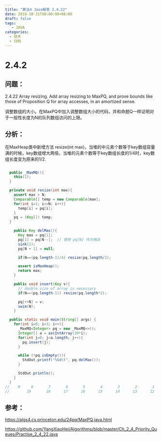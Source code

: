 ```yaml
---
title: "算法4 Java解答 2.4.22"
date: 2018-10-31T08:00:00+08:00
draft: false
tags:
   - JAVA
categories:
  - 技术
  - 归档
---
```



# 2.4.2

## 问题：

2.4.22 Array resizing. Add array resizing to MaxPQ, and prove bounds like those of Proposition Q for array accesses, in an amortized sense.

调整数组的大小。在MaxPQ中加入调整数组大小的代码，并和命题Q一样证明对于一般性长度为N的队列数组访问的上限。

## 分析：

在MaxHeap类中新增方法 resize(int max)，当堆的中元素个数等于key数组容量满的时候，key数组增大两倍，当堆的元素个数等于key数组长度的1/4时，key数组长度变为原来的1/2.

```java

  public _MaxMQ(){
    this(1);
  }

  private void resize(int max){
    assert max > N;
    Comparable[] temp = new Comparable[max];
    for(int i=1; i<=N; i++){
      temp[i] = pq[i];
    }
    pq = (Key[]) temp;
  }

    public Key delMax(){
      Key max = pq[1];
      pq[1] = pq[N--];  // 使用 pq[N] 作为哨兵
      sink(1);
      pq[N + 1] = null;

      if(N==(pq.length-1)/4) resize(pq.length/2);

      assert isMaxHeap();
      return max;
    }

    public void insert(Key v){
      // double size of array is necessary
      if(N==(pq.length-1)) resize(pq.length*2);

      pq[++N] = v;
      swim(N);
    }

  public static void main(String[] args) {
    for(int i=0; i<3; i++){
      _MaxMQ<Integer> pq = new _MaxMQ<>();
      Integer[] a = ascIntArray(10*i);
      for(int j=0; j<a.length; j++){
        pq.insert(j);
      }

      while (!pq.isEmpty()){
        StdOut.printf("%5d\t", pq.delMax());
      }

      StdOut.println();
    }
  }
//    9	    8	    7	    6	    5	    4	    3	    2	    1	    0
//        19	   18	   17	   16	   15	   14	   13	   12	   11	   10	    9	    8	    7	    6	    5	    4	    3	    2	    1	    0

```

## 参考：

https://algs4.cs.princeton.edu/24pq/MaxPQ.java.html

https://github.com/YangXiaoHei/Algorithms/blob/master/Ch_2_4_Priority_Queues/Practise_2_4_22.java

